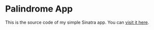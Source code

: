 # Palindrome App

This is the source code of my simple Sinatra app. You can [visit it here](https://awesome-palindrome.herokuapp.com/).


